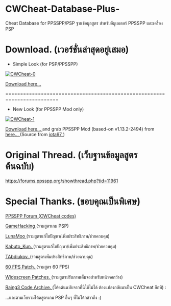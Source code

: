 # CWCheat-Database-Plus-
Cheat Database for PPSSPP/PSP
ฐานข้อมูลสูตร สำหรับอีมูเลเตอร์ PPSSPP และเครื่อง PSP

# Download. (เวอร์ชั่นล่าสุดอยู่เสมอ)

- Simple Look (for PSP/PPSSPP)

<a href="https://ibb.co/2ZzpVMn"><img src="https://i.ibb.co/mNnPZyD/CWCheat-0.jpg" alt="CWCheat-0" border="0"></a>

<a href="https://github.com/Saramagrean/CWCheat-Database-Plus-/archive/master.zip"> Download here... </a>

========================================================================

- New Look (for PPSSPP Mod only)

<a href="https://ibb.co/9Z5XjvR"><img src="https://i.ibb.co/rdrPJtn/CWCheat-1.jpg" alt="CWCheat-1" border="0"></a>

<a href="https://github.com/Saramagrean/CWCheat-Database-Plus-/archive/header.zip"> Download here... </a> and grab PPSSPP Mod (based-on v1.13.2-2494) from <a href="https://drive.google.com/drive/folders/1oXBcE2srT1gEqpOXm7XpumZFnZrxgJX_?usp=sharing"> here... </a> (Source from <a href="https://github.com/iota97/ppssppiota97"> iota97 </a> ) 

# Original Thread. (เว็บฐานข้อมูลสูตรต้นฉบับ)
https://forums.ppsspp.org/showthread.php?tid=11961

# Special Thanks. (ขอบคุณเป็นพิเศษ)

<a href="https://forums.ppsspp.org/forumdisplay.php?fid=31"> PPSSPP Forum (CWCheat codes) </a>

<a href="https://gamehacking.org/system/psp/all"> GameHacking </a> (รวมสูตรเกม PSP)

<a href="https://github.com/LunaMoo/PPSSPP_workarounds"> LunaMoo </a> (รวมสูตรแก้ไขปัญหา/เพิ่มประสิทธิภาพ/ช่วยควบคุม)

<a href="http://forums.ppsspp.org/showthread.php?tid=22787"> Kabuto_Kun. </a> (รวมสูตรแก้ไขปัญหา/เพิ่มประสิทธิภาพ/ช่วยควบคุม)

<a href="https://github.com/TAbdiukov/PPSSPP-patches"> TAbdiukov. </a> (รวมสูตรเพิ่มประสิทธิภาพ/ช่วยควบคุม)

<a href="http://forums.ppsspp.org/showthread.php?tid=22800"> 60 FPS Patch. </a> (รวมสูตร 60 FPS)

<a href="https://forums.ppsspp.org/showthread.php?tid=26189"> Widescreen Patches. </a> (รวมสูตรปรับภาพเต็มจอสำหรับหน้าจอกว้าง)

<a href="[https://forums.ppsspp.org/forumdisplay.php?fid=31](https://raing3.gshi.org/psp-utilities/#!/code-archive/)"> Raing3 Code Archive. </a> (โค้ดต้นฉบับจากที่นี่ใช้ไม่ได้ ต้องแปลงกลับมาเป็น CWCheat อีกที) :

...และตามเว็บรวมโค้ดสูตรเกม PSP อื่นๆ ที่ไม่ได้กล่าวถึง :)
